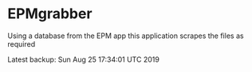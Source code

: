 # EPMgrabber
Using a database from the EPM app this application scrapes the files as required


Latest backup: Sun Aug 25 17:34:01 UTC 2019
